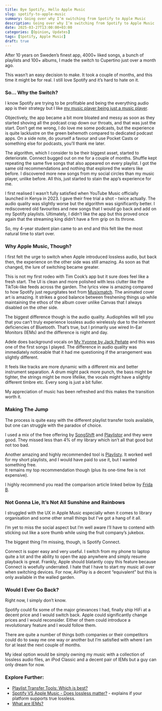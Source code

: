 ```yaml
---
title: Bye Spotify, Hello Apple Music
slug: spotify-to-apple-music
summary: Going over why I’m switching from Spotify to Apple Music 
description: Going over why I’m switching from Spotify to Apple Music 
date: 2025-03-27T13:00:00+03:00
categories: [Opinion, Updates]
tags: [Spotify, Apple Music]
draft: true
---
```


After 10 years on Sweden’s finest app, 4000+ liked songs, a bunch of playlists and 100+ albums, I made the switch to Cupertino just over a month ago. 

This wasn’t an easy decision to make.
It took a couple of months, and this time it might be for real.
I still love Spotify and it’s hard to hate on it.

### So… Why the Switch?  

I know Spotify are trying to be profitable and being the everything audio app is their strategy but I like [my music player being just a music player](https://btxx.org/posts/one-thing/).

Objectively, the app became a bit more bloated and messy as soon as they started shoving all the podcast crap down our throats, and that was just the start.
Don’t get me wrong, I do love me some podcasts, but the experience is quite lacklustre on the green behemoth compared to dedicated podcast apps.
On a side note, do yourself a favour and use Pocket Casts or something else for podcasts, you’ll thank me later. 

The algorithm, which I consider to be their biggest asset, started to deteriorate.
Connect bugged out on me for a couple of months.
Shuffle kept repeating the same five songs that also appeared on every playlist. 
I got the same old recommendations and nothing that explored the waters like before.
I discovered more new songs from my social circles than my music player, unlike before.
All this, just started to stain the app’s experience for me. 

I first realised I wasn’t fully satisfied when YouTube Music officially launched in Kenya in 2023.
I gave their free trial a shot - twice actually.
The audio quality was slightly worse but the algorithm was significantly better. 
I rediscovered old favourites and new songs that I would go back and add on my Spotify playlists. 
Ultimately, I didn’t like the app but this proved once again that the streaming king didn’t have a firm grip on its throne. 

So, my 4-year student plan came to an end and this felt like the most natural time to start over.

### Why Apple Music, Though?

I first felt the urge to switch when Apple introduced lossless audio, but back then, the experience on the other side was still amazing.
As soon as that changed, the lure of switching became greater.

This is not my first rodeo with Tim Cook’s app but it sure does feel like a fresh start. 
The UI is clean and more polished with less clutter like the TikTok-like feeds across the garden.
The lyrics view is amazing compared to how Spotify just regurgitates text from [Musixmatch](https://www.musixmatch.com/).
The animated cover art is amazing.
It strikes a good balance between freshening things up while maintaining the ethos of the album cover unlike Canvas that I always disabled on the other side. 

The biggest difference though is the audio quality. 
Audiophiles will tell you that you can’t truly experience lossless audio wirelessly due to the inherent deficiencies of Bluetooth. 
That’s true, but I primarily use wired In-Ear Monitors (IEMs) and the difference is night and day. 

Adele does background vocals on [My Yvonne by Jack Peñate](https://youtu.be/0N0RrFRPiKM) and this was one of the first songs I played.
The difference in audio quality was immediately noticeable that it had me questioning if the arrangement was slightly different.

It feels like tracks are more dynamic with a different mix and better instrument separation.
A drum might pack more punch, the bass might be tighter, the strings might be more lifelike, the vocals might have a slightly different timbre etc.
Every song is just a bit fuller.

My appreciation of music has been refreshed and this makes the transition worth it.

### Making The Jump

The process is quite easy with the different playlist transfer tools available, but one can struggle with the paradox of choice. 

I used a mix of the free offering by [SongShift](https://www.songshift.com/) and [Playlistor](https://playlistor.io/) and they were good.
They missed less than 4% of my library which isn’t all that good but not too bad. 

Another amazing and highly recommended tool is [Playlisty](https://www.obdura.com/playlisty/). 
It worked well for my short playlists, and I would have paid to use it, but I wanted something free.  
It remains my top recommendation though (plus its one-time fee is not expensive). 

I highly recommend you read the comparison article linked below by [Frida B](https://medium.com/@frida.beydon).

### Not Gonna Lie, It’s Not All Sunshine and Rainbows

I struggled with the UX in Apple Music especially when it comes to library organisation and some other small things but I’ve got a hang of it all.  

I’m yet to miss the social aspect but I’m well aware I’ll have to contend with sticking out like a sore thumb while using the fruit company’s jukebox.

The biggest thing I’m missing, though, is Spotify Connect.

Connect is super easy and very useful.
I switch from my phone to laptop quite a lot and the ability to open the app anywhere and simply resume playback is great. 
Frankly, Apple should blatantly copy this feature because Connect is woefully underrated. 
I hate that I have to start my music all over when switching devices.
For now, AirPlay is a decent “equivalent” but this is only available in the walled garden. 

### Would I Ever Go Back? 

Right now, I simply don’t know. 

Spotify could fix some of the major grievances I had, finally ship HiFi at a decent price and I would switch back.
Apple could significantly change prices and I would reconsider. 
Either of them could introduce a revolutionary feature and I would follow them.

There are quite a number of things both companies or their competitors could do to sway me one way or another but I’m satisfied with where I am for at least the next couple of months.

My ideal option would be simply owning my music with a collection of lossless audio files, an iPod Classic and a decent pair of IEMs but a guy can only dream for now.

### Explore Further:
- [Playlist Transfer Tools: Which is best?](https://medium.com/macoclock/playlist-transfer-tools-which-is-best-2c908f46d591)
- [Spotify VS Apple Music - Does lossless matter?](https://youtu.be/-a7hx7Iir7I) - explains if your platform supports true lossless.
- [What are IEMs?](https://www.earlab.com.au/guide/what-are-iems)
